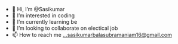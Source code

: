 - 👋 Hi, I’m @Sasikumar
- 👀 I’m interested in coding
- 🌱 I’m currently learning be
- 💞️ I’m looking to collaborate on electical job
- 📫 How to reach me ...sasikumarbalasubramaniam16@gmail.com


<!---
Sasikumar16/Sasikumar16 is a ✨ special ✨ repository because its `README.md` (this file) appears on your GitHub profile.
You can click the Preview link to take a look at your changes.
--->
